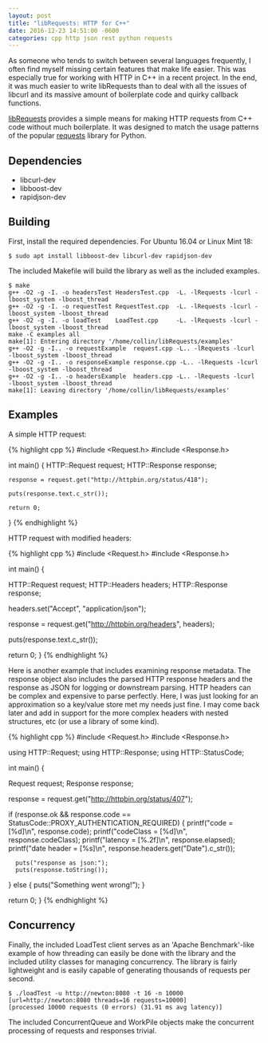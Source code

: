 ```yaml
---
layout: post
title: "libRequests: HTTP for C++"
date: 2016-12-23 14:51:00 -0600
categories: cpp http json rest python requests
---
```


As someone who tends to switch between several languages frequently, I often find myself missing certain features that make life easier. This was especially true for working with HTTP in C++ in a recent project. In the end, it was much easier to write libRequests than to deal with all the issues of libcurl and its massive amount of boilerplate code and quirky callback functions.

[libRequests](https://github.com/collinturney/libRequests) provides a simple means for making HTTP requests from C++ code without much boilerplate. It was designed to match the usage patterns of the popular [requests](http://docs.python-requests.org) library for Python. 

## Dependencies

- libcurl-dev
- libboost-dev
- rapidjson-dev

## Building

First, install the required dependencies. For Ubuntu 16.04 or Linux Mint 18:

    $ sudo apt install libboost-dev libcurl-dev rapidjson-dev

The included Makefile will build the library as well as the included examples.

    $ make
    g++ -O2 -g -I. -o headersTest HeadersTest.cpp  -L. -lRequests -lcurl -lboost_system -lboost_thread
    g++ -O2 -g -I. -o requestTest RequestTest.cpp  -L. -lRequests -lcurl -lboost_system -lboost_thread
    g++ -O2 -g -I. -o loadTest    LoadTest.cpp     -L. -lRequests -lcurl -lboost_system -lboost_thread
    make -C examples all
    make[1]: Entering directory '/home/collin/libRequests/examples'
    g++ -O2 -g -I.. -o requestExample  request.cpp -L.. -lRequests -lcurl -lboost_system -lboost_thread
    g++ -O2 -g -I.. -o responseExample response.cpp -L.. -lRequests -lcurl -lboost_system -lboost_thread
    g++ -O2 -g -I.. -o headersExample  headers.cpp -L.. -lRequests -lcurl -lboost_system -lboost_thread
    make[1]: Leaving directory '/home/collin/libRequests/examples'

## Examples

A simple HTTP request:

{% highlight cpp %}
#include <Request.h>
#include <Response.h>

int main() {
    HTTP::Request request;
    HTTP::Response response;

    response = request.get("http://httpbin.org/status/418");

    puts(response.text.c_str());

    return 0;
}
{% endhighlight %}

HTTP request with modified headers:

{% highlight cpp %}
#include <Request.h>
#include <Response.h>

int main() {

   HTTP::Request request;
   HTTP::Headers headers;
   HTTP::Response response;

   headers.set("Accept", "application/json");

   response = request.get("http://httpbin.org/headers", headers);

   puts(response.text.c_str());

   return 0;
}
{% endhighlight %}

Here is another example that includes examining response metadata. The response object also includes the parsed HTTP response headers and the response as JSON for logging or downstream parsing. HTTP headers can be complex and expensive to parse perfectly. Here, I was just looking for an approximation so a key/value store met my needs just fine. I may come back later and add in support for the more complex headers with nested structures, etc (or use a library of some kind).

{% highlight cpp %}
#include <Request.h>
#include <Response.h>

using HTTP::Request;
using HTTP::Response;
using HTTP::StatusCode;

int main() {

   Request request;
   Response response;

   response = request.get("http://httpbin.org/status/407");

   if (response.ok && response.code == StatusCode::PROXY_AUTHENTICATION_REQUIRED) {
      printf("code        = [%d]\n", response.code);
      printf("codeClass   = [%d]\n", response.codeClass);
      printf("latency     = [%.2f]\n", response.elapsed);
      printf("date header = [%s]\n", response.headers.get("Date").c_str());

      puts("response as json:");
      puts(response.toString());
   }
   else {
      puts("Something went wrong!");
   }

   return 0;
}
{% endhighlight %}

## Concurrency

Finally, the included LoadTest client serves as an 'Apache Benchmark'-like example of how threading can easily be done with the library and the included utility classes for managing concurrency. The library is fairly lightweight and is easily capable of generating thousands of requests per second.

    $ ./loadTest -u http://newton:8080 -t 16 -n 10000
    [url=http://newton:8080 threads=16 requests=10000]
    [processed 10000 requests (0 errors) (31.91 ms avg latency)]

The included ConcurrentQueue and WorkPile objects make the concurrent processing of requests and responses trivial.
